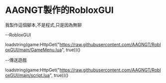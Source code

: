 # AAGNGT製作的RobloxGUI
我製作這個腳本,不是程式,只是因為無聊

--RobloxGUI

loadstring(game:HttpGet("https://raw.githubusercontent.com/AAGNGT/RobloxGUI/main/GameMenu.lua", true))()

--傳送遊戲

loadstring(game:HttpGet("https://raw.githubusercontent.com/AAGNGT/RobloxGUI/main/script.lua", true))()
